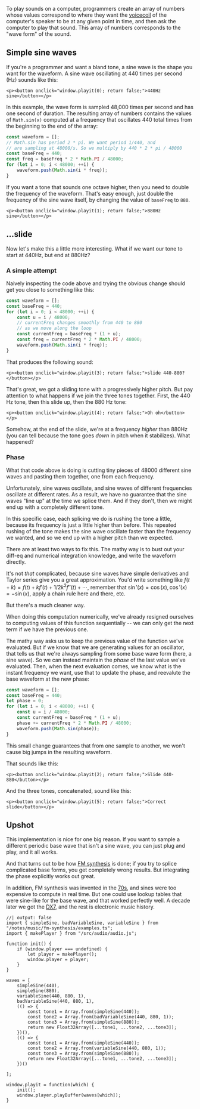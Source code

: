 
To play sounds on a computer, programmers create an array of numbers whose values correspond to where they want the [voicecoil](https://en.wikipedia.org/wiki/Electrodynamic_speaker_driver) of the computer's speaker to be at any given point in time, and then ask the computer to play that sound. This array of numbers corresponds to the "wave form" of the sound.

## Simple sine waves

If you're a programmer and want a bland tone, a sine wave is the shape you want for the waveform. A sine wave oscillating at 440 times per second (Hz) sounds like this:

```{=html}
<p><button onclick="window.playit(0); return false;">440Hz sine</button></p>
```

In this example, the wave form is sampled 48,000 times per second and has one second of duration. The resulting array of numbers contains the values of `Math.sin(x)` computed at a frequency that oscillates 440 total times from the beginning to the end of the array:

```js
const waveform = [];
// Math.sin has period 2 * pi. We want period 1/440, and
// are sampling at 48000/s. So we multiply by 440 * 2 * pi / 48000
const baseFreq = 440;
const freq = baseFreq * 2 * Math.PI / 48000;
for (let i = 0; i < 48000; ++i) {
    waveform.push(Math.sin(i * freq));
}
```

If you want a tone that sounds one octave higher, then you need to double the frequency of the waveform. That's easy enough, just double the frequency of the sine wave itself, by changing the value of `baseFreq` to `880`.

```{=html}
<p><button onclick="window.playit(1); return false;">880Hz sine</button></p>
```

## ...slide

Now let's make this a little more interesting.
What if we want our tone to start at 440Hz, but end at 880Hz?

### A simple attempt

Naively inspecting the code above and trying the obvious change should get you close to something like this:

```js
const waveform = [];
const baseFreq = 440;
for (let i = 0; i < 48000; ++i) {
    const u = i / 48000;
    // currentFreq changes smoothly from 440 to 880
    // as we move along the loop
    const currentFreq = baseFreq * (1 + u); 
    const freq = currentFreq * 2 * Math.PI / 48000;
    waveform.push(Math.sin(i * freq));
}
```

That produces the following sound:

```{=html}
<p><button onclick="window.playit(3); return false;">slide 440-880?</button></p>
```

That's great, we got a sliding tone with a progressively higher pitch.
But pay attention to what happens if we join the three tones together. First, the 440 Hz tone, then this slide up, then the 880 Hz tone:

```{=html}
<p><button onclick="window.playit(4); return false;">Oh oh</button></p>
```

Somehow, at the end of the slide, we're at a frequency _higher_ than 880Hz (you can tell because the tone goes _down_ in pitch when it stabilizes). What happened?

### Phase

What that code above is doing is cutting tiny pieces of 48000 different sine waves and pasting them together, one from each frequency.

Unfortunately, sine waves oscillate, and sine waves of different frequencies oscillate at different rates.
As a result, we have no guarantee that the sine waves "line up" at the time we splice them.
And if they don't, then we might end up with a completely different tone.

In this specific case, each splicing we do is rushing the tone a little, because its frequency is just a little higher than before.
This repeated rushing of the tone makes the sine wave oscillate faster than the frequency we wanted, and so we end up with a higher pitch than we expected.

There are at least two ways to fix this.
The mathy way is to bust out your diff-eq and numerical integration knowledge, and write the waveform
directly.

It's not _that_ complicated, because sine waves have simple
derivatives and Taylor series give you a great approximation. You'd write something like $f(t + k) = f(t) + k f'(t) + 1/2k^2 f''(t) + \cdots$, remember that $\sin'(x) = \cos(x), \cos'(x) = -\sin(x)$, apply a chain rule here and there, etc.

But there's a much cleaner way.

When doing this computation numerically, we've already resigned ourselves to computing values of this function sequentially -- we can only get the next term if we have the previous one.

The mathy way asks us to keep the previous value of the function we've evaluated. But if we know that we are generating values for an oscillator, that tells us that we're always sampling from some base wave form (here, a sine wave). So we can instead maintain the _phase_ of the last value we've evaluated. Then, when the next evaluation comes, we know what is the instant frequency we want, use that to update the phase, and reevalute the base waveform at the new phase:

```js
const waveform = [];
const baseFreq = 440;
let phase = 0;
for (let i = 0; i < 48000; ++i) {
    const u = i / 48000;
    const currentFreq = baseFreq * (1 + u);
    phase += currentFreq * 2 * Math.PI / 48000;
    waveform.push(Math.sin(phase));
}
```

This small change guarantees that from one sample to another, we won't
cause big jumps in the resulting waveform.

That sounds like this:

```{=html}
<p><button onclick="window.playit(2); return false;">Slide 440-880</button></p>
```

And the three tones, concatenated, sound like this:

```{=html}
<p><button onclick="window.playit(5); return false;">Correct slide</button></p>
```

## Upshot

This implementation is nice for one big reason. If you want to sample a different periodic base wave that isn't a sine wave, you can just plug and play, and it all works.

And that turns out to be how [FM synthesis](https://en.wikipedia.org/wiki/Frequency_modulation_synthesis) is done; if you try to splice complicated base forms, you get completely wrong results. But integrating the phase explicitly works out great.

In addition, FM synthesis was invented in the [70s](https://web.eecs.umich.edu/~fessler/course/100/misc/chowning-73-tso.pdf), and sines were too expensive to compute in real time. But one could use lookup tables that were sine-like for the base wave, and that worked perfectly well. A decade later we got the [DX7](https://en.wikipedia.org/wiki/Yamaha_DX7), and the rest is electronic music history.

```{ojs}
//| output: false
import { simpleSine, badVariableSine, variableSine } from "/notes/music/fm-synthesis/examples.ts";
import { makePlayer } from "/src/audio/audio.js";

function init() {
    if (window.player === undefined) {
        let player = makePlayer();
        window.player = player;
    }
}

waves = [
    simpleSine(440),
    simpleSine(880),
    variableSine(440, 880, 1),
    badVariableSine(440, 880, 1),
    (() => {
        const tone1 = Array.from(simpleSine(440));
        const tone2 = Array.from(badVariableSine(440, 880, 1));
        const tone3 = Array.from(simpleSine(880));
        return new Float32Array([...tone1, ...tone2, ...tone3]);
    })(),
    (() => {
        const tone1 = Array.from(simpleSine(440));
        const tone2 = Array.from(variableSine(440, 880, 1));
        const tone3 = Array.from(simpleSine(880));
        return new Float32Array([...tone1, ...tone2, ...tone3]);
    })()

];

window.playit = function(which) {
    init();
    window.player.playBuffer(waves[which]);
}
```
